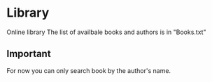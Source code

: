 # Library
Online library
The list of availbale books and authors is in "Books.txt"
## Important ##
For now you can only search book by the author's name.


